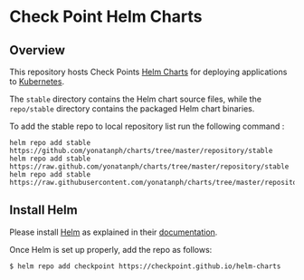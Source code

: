 # Check Point Helm Charts

## Overview

This repository hosts Check Points [Helm Charts](https://helm.sh) for deploying applications to [Kubernetes](https://kubernetes.io/).

The `stable` directory contains the Helm chart source files, while the `repo/stable` directory contains the packaged Helm chart binaries.  

To add the stable repo to local repository list run the following command : 
```
helm repo add stable https://github.com/yonatanph/charts/tree/master/repository/stable
helm repo add stable https://raw.github.com/yonatanph/charts/tree/master/repository/stable
helm repo add stable https://raw.githubusercontent.com/yonatanph/charts/tree/master/repository/stable
```

## Install Helm

Please install [Helm](https://helm.sh) as explained in their [documentation](https://helm.sh/docs/intro/install/#scrollpane).

Once Helm is set up properly, add the repo as follows:

```console
$ helm repo add checkpoint https://checkpoint.github.io/helm-charts
```
